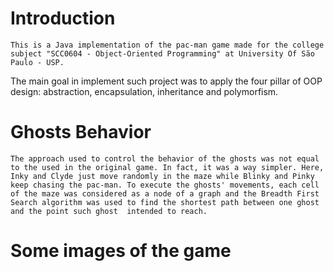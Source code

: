 # Introduction

    This is a Java implementation of the pac-man game made for the college subject "SCC0604 - Object-Oriented Programming" at University Of São Paulo - USP. 
The main goal in implement such project was to apply the four pillar of OOP design: abstraction, encapsulation, inheritance and polymorfism.

# Ghosts Behavior

    The approach used to control the behavior of the ghosts was not equal to the used in the original game. In fact, it was a way simpler. Here, Inky and Clyde just move randomly in the maze while Blinky and Pinky keep chasing the pac-man. To execute the ghosts' movements, each cell of the maze was considered as a node of a graph and the Breadth First Search algorithm was used to find the shortest path between one ghost and the point such ghost  intended to reach.

# Some images of the game


    
